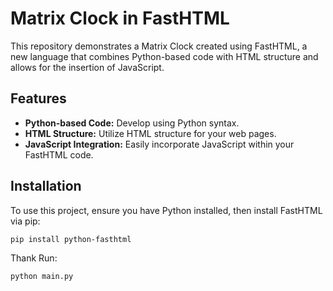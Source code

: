 # Matrix Clock in FastHTML

This repository demonstrates a Matrix Clock created using FastHTML, a new language that combines Python-based code with HTML structure and allows for the insertion of JavaScript.

## Features

- **Python-based Code:** Develop using Python syntax.
- **HTML Structure:** Utilize HTML structure for your web pages.
- **JavaScript Integration:** Easily incorporate JavaScript within your FastHTML code.

## Installation

To use this project, ensure you have Python installed, then install FastHTML via pip:

```bash
pip install python-fasthtml
```

Thank Run:
```
python main.py
```

